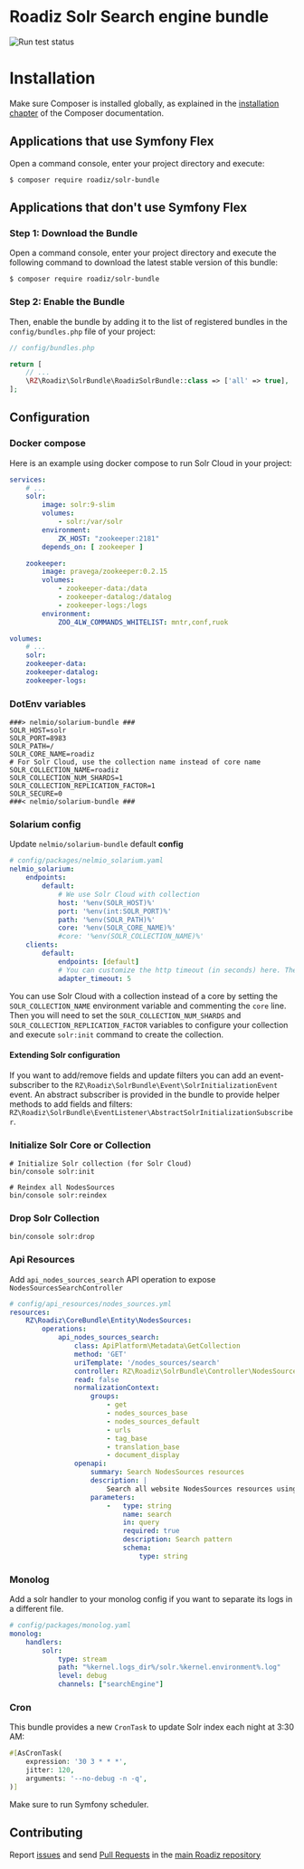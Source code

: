 # Roadiz Solr Search engine bundle

![Run test status](https://github.com/roadiz/solr-bundle/actions/workflows/run-test.yml/badge.svg?branch=develop)

Installation
============

Make sure Composer is installed globally, as explained in the
[installation chapter](https://getcomposer.org/doc/00-intro.md)
of the Composer documentation.

Applications that use Symfony Flex
----------------------------------

Open a command console, enter your project directory and execute:

```console
$ composer require roadiz/solr-bundle
```

Applications that don't use Symfony Flex
----------------------------------------

### Step 1: Download the Bundle

Open a command console, enter your project directory and execute the
following command to download the latest stable version of this bundle:

```console
$ composer require roadiz/solr-bundle
```

### Step 2: Enable the Bundle

Then, enable the bundle by adding it to the list of registered bundles
in the `config/bundles.php` file of your project:

```php
// config/bundles.php

return [
    // ...
    \RZ\Roadiz\SolrBundle\RoadizSolrBundle::class => ['all' => true],
];
```

## Configuration

### Docker compose

Here is an example using docker compose to run Solr Cloud in your project:

```yaml
services:
    # ...
    solr:
        image: solr:9-slim
        volumes:
            - solr:/var/solr
        environment:
            ZK_HOST: "zookeeper:2181"
        depends_on: [ zookeeper ]

    zookeeper:
        image: pravega/zookeeper:0.2.15
        volumes:
            - zookeeper-data:/data
            - zookeeper-datalog:/datalog
            - zookeeper-logs:/logs
        environment:
            ZOO_4LW_COMMANDS_WHITELIST: mntr,conf,ruok

volumes:
    # ...
    solr:
    zookeeper-data:
    zookeeper-datalog:
    zookeeper-logs:
```

### DotEnv variables

```dotenv
###> nelmio/solarium-bundle ###
SOLR_HOST=solr
SOLR_PORT=8983
SOLR_PATH=/
SOLR_CORE_NAME=roadiz
# For Solr Cloud, use the collection name instead of core name
SOLR_COLLECTION_NAME=roadiz
SOLR_COLLECTION_NUM_SHARDS=1
SOLR_COLLECTION_REPLICATION_FACTOR=1
SOLR_SECURE=0
###< nelmio/solarium-bundle ###
```

### Solarium config

Update `nelmio/solarium-bundle` default **config**
```yaml
# config/packages/nelmio_solarium.yaml
nelmio_solarium:
    endpoints:
        default:
            # We use Solr Cloud with collection
            host: '%env(SOLR_HOST)%'
            port: '%env(int:SOLR_PORT)%'
            path: '%env(SOLR_PATH)%'
            core: '%env(SOLR_CORE_NAME)%'
            #core: '%env(SOLR_COLLECTION_NAME)%'
    clients:
        default:
            endpoints: [default]
            # You can customize the http timeout (in seconds) here. The default is 5sec.
            adapter_timeout: 5
```

You can use Solr Cloud with a collection instead of a core by setting the `SOLR_COLLECTION_NAME` environment variable and commenting the `core` line.
Then you will need to set the `SOLR_COLLECTION_NUM_SHARDS` and `SOLR_COLLECTION_REPLICATION_FACTOR` variables to configure your collection and execute
`solr:init` command to create the collection.

#### Extending Solr configuration

If you want to add/remove fields and update filters you can add an event-subscriber to the `RZ\Roadiz\SolrBundle\Event\SolrInitializationEvent` event.
An abstract subscriber is provided in the bundle to provide helper methods to add fields and filters: `RZ\Roadiz\SolrBundle\EventListener\AbstractSolrInitializationSubscriber`.

### Initialize Solr Core or Collection

```shell
# Initialize Solr collection (for Solr Cloud)
bin/console solr:init

# Reindex all NodesSources
bin/console solr:reindex
```

### Drop Solr Collection

```shell
bin/console solr:drop
```

### Api Resources

Add `api_nodes_sources_search` API operation to expose `NodesSourcesSearchController`
```yaml
# config/api_resources/nodes_sources.yml
resources:
    RZ\Roadiz\CoreBundle\Entity\NodesSources:
        operations:
            api_nodes_sources_search:
                class: ApiPlatform\Metadata\GetCollection
                method: 'GET'
                uriTemplate: '/nodes_sources/search'
                controller: RZ\Roadiz\SolrBundle\Controller\NodesSourcesSearchController
                read: false
                normalizationContext:
                    groups:
                        - get
                        - nodes_sources_base
                        - nodes_sources_default
                        - urls
                        - tag_base
                        - translation_base
                        - document_display
                openapi:
                    summary: Search NodesSources resources
                    description: |
                        Search all website NodesSources resources using **Solr** full-text search engine
                    parameters:
                        -   type: string
                            name: search
                            in: query
                            required: true
                            description: Search pattern
                            schema:
                                type: string
```

### Monolog

Add a solr handler to your monolog config if you want to separate its logs in a different file.
```yaml
# config/packages/monolog.yaml
monolog:
    handlers:
        solr:
            type: stream
            path: "%kernel.logs_dir%/solr.%kernel.environment%.log"
            level: debug
            channels: ["searchEngine"]
```

### Cron

This bundle provides a new `CronTask` to update Solr index each night at 3:30 AM:

```php
#[AsCronTask(
    expression: '30 3 * * *',
    jitter: 120,
    arguments: '--no-debug -n -q',
)]
```

Make sure to run Symfony scheduler.

## Contributing

Report [issues](https://github.com/roadiz/core-bundle-dev-app/issues) and send [Pull Requests](https://github.com/roadiz/core-bundle-dev-app/pulls) in the [main Roadiz repository](https://github.com/roadiz/core-bundle-dev-app)
